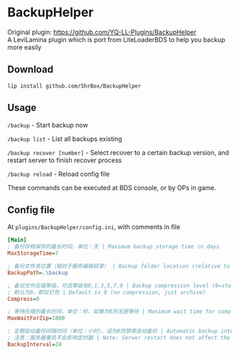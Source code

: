 # BackupHelper

Original plugin: https://github.com/YQ-LL-Plugins/BackupHelper  
A LeviLamina plugin which is port from LiteLoaderBDS to help you backup more easily

## Download

```
lip install github.com/ShrBox/BackupHelper
```

## Usage

`/backup` - Start backup now

`/backup list` - List all backups existing

`/backup recover [number]` - Select recover to a certain backup version, and restart server to finish recover process

`/backup reload` - Reload config file

These commands can be executed at BDS console, or by OPs in game.

## Config file

At `plugins/BackupHelper/config.ini`, with comments in file

```ini
[Main]
; 备份存档保存的最长时间，单位：天 | Maximum backup storage time in days
MaxStorageTime=7

; 备份文件夹位置（相对于服务器根目录） | Backup folder location (relative to server root)
BackupPath=.\backup

; 备份文件压缩等级，可选等级有0,1,3,5,7,9 | Backup compression level (0=store only, 1=fastest, 9=best)
; 默认为0，即仅打包 | Default is 0 (no compression, just archive)
Compress=0

; 等待压缩的最长时间，单位：秒，如果为0则无限等待 | Maximum wait time for compression in seconds (0=unlimited)
MaxWaitForZip=1800

; 定期自动备份间隔时间（单位：小时），设为0则禁用自动备份 | Automatic backup interval in hours (0=disabled)
; 注意：服务器重启不会影响定时器 | Note: Server restart does not affect the timer
BackupInterval=24
```
